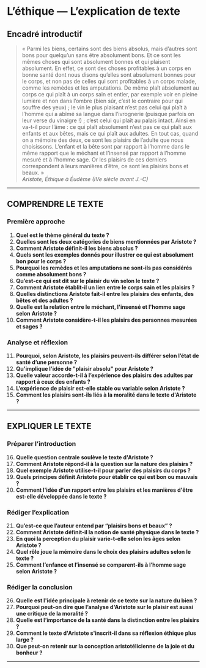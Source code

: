 # L’éthique — L’explication de texte

## Encadré introductif
> « Parmi les biens, certains sont des biens absolus, mais d’autres sont bons pour quelqu’un sans être absolument bons. Et ce sont les mêmes choses qui sont absolument bonnes et qui plaisent absolument. En effet, ce sont des choses profitables à un corps en bonne santé dont nous disons qu’elles sont absolument bonnes pour le corps, et non pas de celles qui sont profitables à un corps malade, comme les remèdes et les amputations. De même plaît absolument au corps ce qui plaît à un corps sain et entier, par exemple voir en pleine lumière et non dans l’ombre (bien sûr, c’est le contraire pour qui souffre des yeux) ; le vin le plus plaisant n’est pas celui qui plaît à l’homme qui a abîmé sa langue dans l’ivrognerie (puisque parfois on leur verse du vinaigre !) ; c’est celui qui plaît au palais intact. Ainsi en va-t-il pour l’âme : ce qui plaît absolument n’est pas ce qui plaît aux enfants et aux bêtes, mais ce qui plaît aux adultes. En tout cas, quand on a mémoire des deux, ce sont les plaisirs de l’adulte que nous choisissons. L’enfant et la bête sont par rapport à l’homme dans le même rapport que le méchant et l’insensé par rapport à l’homme mesuré et à l’homme sage. Or les plaisirs de ces derniers correspondent à leurs manières d’être, ce sont les plaisirs bons et beaux. »  
> *Aristote, Éthique à Éudème (IVe siècle avant J.-C)*

---

## COMPRENDRE LE TEXTE

### Première approche

1. **Quel est le thème général du texte ?**  
2. **Quelles sont les deux catégories de biens mentionnées par Aristote ?**  
3. **Comment Aristote définit-il les biens absolus ?**  
4. **Quels sont les exemples donnés pour illustrer ce qui est absolument bon pour le corps ?**  
5. **Pourquoi les remèdes et les amputations ne sont-ils pas considérés comme absolument bons ?**  
6. **Qu’est-ce qui est dit sur le plaisir du vin selon le texte ?**  
7. **Comment Aristote établit-il un lien entre le corps sain et les plaisirs ?**  
8. **Quelles distinctions Aristote fait-il entre les plaisirs des enfants, des bêtes et des adultes ?**  
9. **Quelle est la relation entre le méchant, l'insensé et l'homme sage selon Aristote ?**  
10. **Comment Aristote considère-t-il les plaisirs des personnes mesurées et sages ?**  

### Analyse et réflexion

11. **Pourquoi, selon Aristote, les plaisirs peuvent-ils différer selon l’état de santé d’une personne ?**  
12. **Qu'implique l'idée de "plaisir absolu" pour Aristote ?**  
13. **Quelle valeur accorde-t-il à l’expérience des plaisirs des adultes par rapport à ceux des enfants ?**  
14. **L’expérience de plaisir est-elle stable ou variable selon Aristote ?**  
15. **Comment les plaisirs sont-ils liés à la moralité dans le texte d'Aristote ?**  

---

## EXPLIQUER LE TEXTE

### Préparer l’introduction

16. **Quelle question centrale soulève le texte d'Aristote ?**  
17. **Comment Aristote répond-il à la question sur la nature des plaisirs ?**  
18. **Quel exemple Aristote utilise-t-il pour parler des plaisirs du corps ?**  
19. **Quels principes définit Aristote pour établir ce qui est bon ou mauvais ?**  
20. **Comment l'idée d'un rapport entre les plaisirs et les manières d'être est-elle développée dans le texte ?**  

### Rédiger l’explication

21. **Qu’est-ce que l’auteur entend par “plaisirs bons et beaux” ?**  
22. **Comment Aristote définit-il la notion de santé physique dans le texte ?**  
23. **En quoi la perception du plaisir varie-t-elle selon les âges selon Aristote ?**  
24. **Quel rôle joue la mémoire dans le choix des plaisirs adultes selon le texte ?**  
25. **Comment l’enfance et l’insensé se comparent-ils à l’homme sage selon Aristote ?**  

### Rédiger la conclusion

26. **Quelle est l'idée principale à retenir de ce texte sur la nature du bien ?**  
27. **Pourquoi peut-on dire que l’analyse d'Aristote sur le plaisir est aussi une critique de la moralité ?**  
28. **Quelle est l’importance de la santé dans la distinction entre les plaisirs ?**  
29. **Comment le texte d'Aristote s'inscrit-il dans sa réflexion éthique plus large ?**  
30. **Que peut-on retenir sur la conception aristotélicienne de la joie et du bonheur ?**  

---